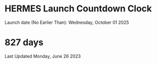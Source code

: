 # HERMES Launch Countdown Clock

Launch date (No Earlier Than): Wednesday, October 01 2025
# 827 days

Last Updated Monday, June 26 2023